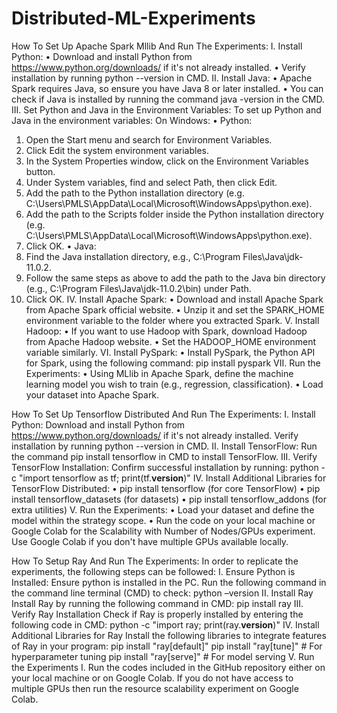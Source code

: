 # Distributed-ML-Experiments 


How To Set Up Apache Spark Mllib And Run The Experiments:
I. Install Python:
•	Download and install Python from https://www.python.org/downloads/  if it's not already installed. 
•	Verify installation by running python --version in CMD.
II. Install Java:
•	Apache Spark requires Java, so ensure you have Java 8 or later installed.
•	You can check if Java is installed by running the command java -version in the CMD.
III. Set Python and Java in the Environment Variables: To set up Python and Java in the environment variables:
On Windows:
•	Python:
1.	Open the Start menu and search for Environment Variables.
2.	Click Edit the system environment variables.
3.	In the System Properties window, click on the Environment Variables button.
4.	Under System variables, find and select Path, then click Edit.
5.	Add the path to the Python installation directory (e.g. C:\Users\PMLS\AppData\Local\Microsoft\WindowsApps\python.exe).
6.	Add the path to the Scripts folder inside the Python installation directory (e.g. C:\Users\PMLS\AppData\Local\Microsoft\WindowsApps\python.exe).
7.	Click OK.
•	Java:
1.	Find the Java installation directory, e.g., C:\Program Files\Java\jdk-11.0.2.
2.	Follow the same steps as above to add the path to the Java bin directory (e.g., C:\Program Files\Java\jdk-11.0.2\bin) under Path.
3.	Click OK.
IV. Install Apache Spark:
•	Download and install Apache Spark from Apache Spark official website.
•	Unzip it and set the SPARK_HOME environment variable to the folder where you extracted Spark.
V. Install Hadoop:
•	If you want to use Hadoop with Spark, download Hadoop from Apache Hadoop website.
•	Set the HADOOP_HOME environment variable similarly.
VI. Install PySpark:
•	Install PySpark, the Python API for Spark, using the following command:
pip install pyspark
VII. Run the Experiments:
•	Using MLlib in Apache Spark, define the machine learning model you wish to train (e.g., regression, classification).
•	Load your dataset into Apache Spark.














How To Set Up Tensorflow Distributed And Run The Experiments:
I. Install Python:
Download and install Python from https://www.python.org/downloads/  if it's not already installed. Verify installation by running python --version in CMD.
II. Install TensorFlow:
Run the command pip install tensorflow in CMD to install TensorFlow.
III. Verify TensorFlow Installation:
Confirm successful installation by running:
python -c "import tensorflow as tf; print(tf.__version__)"
IV. Install Additional Libraries for TensorFlow Distributed:
•	pip install tensorflow (for core TensorFlow)
•	pip install tensorflow_datasets (for datasets)
•	pip install tensorflow_addons (for extra utilities)
V. Run the Experiments:
•	Load your dataset and define the model within the strategy scope.
•	Run the code on your local machine or Google Colab for the Scalability with Number of Nodes/GPUs experiment. Use Google Colab if you don't have multiple GPUs available locally.












How To Setup Ray And Run The Experiments:
In order to replicate the experiments, the following steps can be followed:
I. Ensure Python is Installed:
Ensure python is installed in the PC. Run the following command in the command line terminal (CMD) to check:
python –version
II. Install Ray
Install Ray by running the following command in CMD:
pip install ray
III. Verify Ray Installation
Check if Ray is properly installed by entering the following code in CMD:
python -c "import ray; print(ray.__version__)"
IV. Install Additional Libraries for Ray
Install the following libraries to integrate features of Ray in your program:
pip install "ray[default]"
pip install "ray[tune]"  # For hyperparameter tuning
pip install "ray[serve]"  # For model serving
V. Run the Experiments
I.	Run the codes included in the GitHub repository either on your local machine or on Google Colab. If you do not have access to multiple GPUs then run the resource scalability experiment on Google Colab.


